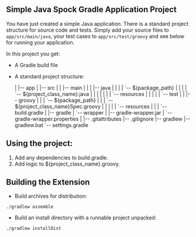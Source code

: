Simple Java Spock Gradle Application Project
--------------------------------------------

You have just created a simple Java application. 
There is a standard project structure for source code and tests.
Simply add your source files to `app/src/main/java`, your test cases 
to `app/src/test/groovy` and see below for running your application.

In this project you get:

* A Gradle build file
* A standard project structure:

   <proj>
      |
      |-- app
      |   |-- src
      |   |   |-- main
      |   |   |   |-- java
      |   |   |   |   `-- ${package_path}
      |   |   |   |       `-- ${project_class_name}.java
      |   |   |   |
      |   |   |   `-- resources
      |   |   |
      |   |   `-- test
      |   |       |-- groovy
      |   |       |   `-- ${package_path}
      |   |       |       `-- ${project_class_name}Spec.groovy
      |   |       |
      |   |       `-- resources
      |   |
      |   `-- build.gradle
      |
      |-- gradle
      |   `-- wrapper
      |       |-- gradle-wrapper.jar
      |       `-- gradle-wrapper.properties
      |
      |-- .gitattributes
      |-- .gitignore
      |-- gradlew
      |-- gradlew.bat
      `-- settings.gradle

## Using the project: 
1. Add any dependencies to build.gradle.
2. Add logic to ${project_class_name}.groovy.

## Building the Extension
- Build archives for distribution:
```
./gradlew assemble
```
- Build an install directory with a runnable project unpacked:
```
./gradlew installDist
```
